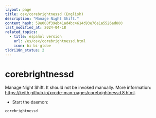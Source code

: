 ```yaml
---
layout: page
title: osx/corebrightnessd (English)
description: "Manage Night Shift."
content_hash: 59e008f39eb41ad4bc4614d93e76e1a5526ad800
last_modified_at: 2024-04-18
related_topics:
  - title: español version
    url: /es/osx/corebrightnessd.html
    icon: bi bi-globe
tldri18n_status: 2
---
```

# corebrightnessd

Manage Night Shift.
It should not be invoked manually.
More information: <https://keith.github.io/xcode-man-pages/corebrightnessd.8.html>.

- Start the daemon:

`corebrightnessd`
